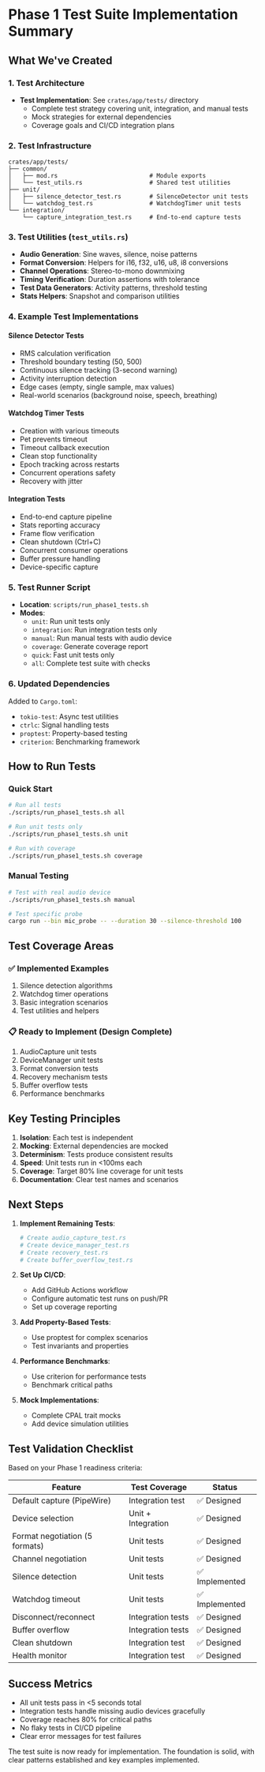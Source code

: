 # Phase 1 Test Suite Implementation Summary

## What We've Created

### 1. Test Architecture
- **Test Implementation**: See `crates/app/tests/` directory
  - Complete test strategy covering unit, integration, and manual tests
  - Mock strategies for external dependencies
  - Coverage goals and CI/CD integration plans

### 2. Test Infrastructure
```
crates/app/tests/
├── common/
│   ├── mod.rs                          # Module exports
│   └── test_utils.rs                   # Shared test utilities
├── unit/
│   ├── silence_detector_test.rs        # SilenceDetector unit tests
│   └── watchdog_test.rs                # WatchdogTimer unit tests
└── integration/
    └── capture_integration_test.rs     # End-to-end capture tests
```

### 3. Test Utilities (`test_utils.rs`)
- **Audio Generation**: Sine waves, silence, noise patterns
- **Format Conversion**: Helpers for i16, f32, u16, u8, i8 conversions
- **Channel Operations**: Stereo-to-mono downmixing
- **Timing Verification**: Duration assertions with tolerance
- **Test Data Generators**: Activity patterns, threshold testing
- **Stats Helpers**: Snapshot and comparison utilities

### 4. Example Test Implementations

#### Silence Detector Tests
- RMS calculation verification
- Threshold boundary testing (50, 500)
- Continuous silence tracking (3-second warning)
- Activity interruption detection
- Edge cases (empty, single sample, max values)
- Real-world scenarios (background noise, speech, breathing)

#### Watchdog Timer Tests
- Creation with various timeouts
- Pet prevents timeout
- Timeout callback execution
- Clean stop functionality
- Epoch tracking across restarts
- Concurrent operations safety
- Recovery with jitter

#### Integration Tests
- End-to-end capture pipeline
- Stats reporting accuracy
- Frame flow verification
- Clean shutdown (Ctrl+C)
- Concurrent consumer operations
- Buffer pressure handling
- Device-specific capture

### 5. Test Runner Script
- **Location**: `scripts/run_phase1_tests.sh`
- **Modes**:
  - `unit`: Run unit tests only
  - `integration`: Run integration tests only
  - `manual`: Run manual tests with audio device
  - `coverage`: Generate coverage report
  - `quick`: Fast unit tests only
  - `all`: Complete test suite with checks

### 6. Updated Dependencies
Added to `Cargo.toml`:
- `tokio-test`: Async test utilities
- `ctrlc`: Signal handling tests
- `proptest`: Property-based testing
- `criterion`: Benchmarking framework

## How to Run Tests

### Quick Start
```bash
# Run all tests
./scripts/run_phase1_tests.sh all

# Run unit tests only
./scripts/run_phase1_tests.sh unit

# Run with coverage
./scripts/run_phase1_tests.sh coverage
```

### Manual Testing
```bash
# Test with real audio device
./scripts/run_phase1_tests.sh manual

# Test specific probe
cargo run --bin mic_probe -- --duration 30 --silence-threshold 100
```

## Test Coverage Areas

### ✅ Implemented Examples
1. Silence detection algorithms
2. Watchdog timer operations
3. Basic integration scenarios
4. Test utilities and helpers

### 📋 Ready to Implement (Design Complete)
1. AudioCapture unit tests
2. DeviceManager unit tests
3. Format conversion tests
4. Recovery mechanism tests
5. Buffer overflow tests
6. Performance benchmarks

## Key Testing Principles

1. **Isolation**: Each test is independent
2. **Mocking**: External dependencies are mocked
3. **Determinism**: Tests produce consistent results
4. **Speed**: Unit tests run in <100ms each
5. **Coverage**: Target 80% line coverage for unit tests
6. **Documentation**: Clear test names and scenarios

## Next Steps

1. **Implement Remaining Tests**:
   ```bash
   # Create audio_capture_test.rs
   # Create device_manager_test.rs
   # Create recovery_test.rs
   # Create buffer_overflow_test.rs
   ```

2. **Set Up CI/CD**:
   - Add GitHub Actions workflow
   - Configure automatic test runs on push/PR
   - Set up coverage reporting

3. **Add Property-Based Tests**:
   - Use proptest for complex scenarios
   - Test invariants and properties

4. **Performance Benchmarks**:
   - Use criterion for performance tests
   - Benchmark critical paths

5. **Mock Implementations**:
   - Complete CPAL trait mocks
   - Add device simulation utilities

## Test Validation Checklist

Based on your Phase 1 readiness criteria:

| Feature | Test Coverage | Status |
|---------|--------------|--------|
| Default capture (PipeWire) | Integration test | ✅ Designed |
| Device selection | Unit + Integration | ✅ Designed |
| Format negotiation (5 formats) | Unit tests | ✅ Designed |
| Channel negotiation | Unit tests | ✅ Designed |
| Silence detection | Unit tests | ✅ Implemented |
| Watchdog timeout | Unit tests | ✅ Implemented |
| Disconnect/reconnect | Integration tests | ✅ Designed |
| Buffer overflow | Integration tests | ✅ Designed |
| Clean shutdown | Integration test | ✅ Designed |
| Health monitor | Integration test | ✅ Designed |

## Success Metrics

- All unit tests pass in <5 seconds total
- Integration tests handle missing audio devices gracefully
- Coverage reaches 80% for critical paths
- No flaky tests in CI/CD pipeline
- Clear error messages for test failures

The test suite is now ready for implementation. The foundation is solid, with clear patterns established and key examples implemented.
